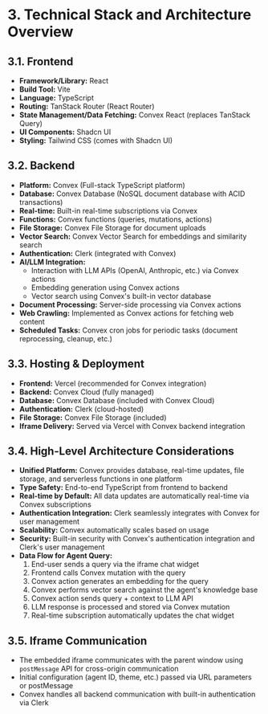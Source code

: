 # 3. Technical Stack and Architecture Overview

## 3.1. Frontend

*   **Framework/Library:** React
*   **Build Tool:** Vite
*   **Language:** TypeScript
*   **Routing:** TanStack Router (React Router)
*   **State Management/Data Fetching:** Convex React (replaces TanStack Query)
*   **UI Components:** Shadcn UI
*   **Styling:** Tailwind CSS (comes with Shadcn UI)

## 3.2. Backend

*   **Platform:** Convex (Full-stack TypeScript platform)
*   **Database:** Convex Database (NoSQL document database with ACID transactions)
*   **Real-time:** Built-in real-time subscriptions via Convex
*   **Functions:** Convex functions (queries, mutations, actions)
*   **File Storage:** Convex File Storage for document uploads
*   **Vector Search:** Convex Vector Search for embeddings and similarity search
*   **Authentication:** Clerk (integrated with Convex)
*   **AI/LLM Integration:**
    *   Interaction with LLM APIs (OpenAI, Anthropic, etc.) via Convex actions
    *   Embedding generation using Convex actions
    *   Vector search using Convex's built-in vector database
*   **Document Processing:** Server-side processing via Convex actions
*   **Web Crawling:** Implemented as Convex actions for fetching web content
*   **Scheduled Tasks:** Convex cron jobs for periodic tasks (document reprocessing, cleanup, etc.)

## 3.3. Hosting & Deployment

*   **Frontend:** Vercel (recommended for Convex integration)
*   **Backend:** Convex Cloud (fully managed)
*   **Database:** Convex Database (included with Convex Cloud)
*   **Authentication:** Clerk (cloud-hosted)
*   **File Storage:** Convex File Storage (included)
*   **Iframe Delivery:** Served via Vercel with Convex backend integration

## 3.4. High-Level Architecture Considerations

*   **Unified Platform:** Convex provides database, real-time updates, file storage, and serverless functions in one platform
*   **Type Safety:** End-to-end TypeScript from frontend to backend
*   **Real-time by Default:** All data updates are automatically real-time via Convex subscriptions
*   **Authentication Integration:** Clerk seamlessly integrates with Convex for user management
*   **Scalability:** Convex automatically scales based on usage
*   **Security:** Built-in security with Convex's authentication integration and Clerk's user management
*   **Data Flow for Agent Query:**
    1.  End-user sends a query via the iframe chat widget
    2.  Frontend calls Convex mutation with the query
    3.  Convex action generates an embedding for the query
    4.  Convex performs vector search against the agent's knowledge base
    5.  Convex action sends query + context to LLM API
    6.  LLM response is processed and stored via Convex mutation
    7.  Real-time subscription automatically updates the chat widget

## 3.5. Iframe Communication

*   The embedded iframe communicates with the parent window using `postMessage` API for cross-origin communication
*   Initial configuration (agent ID, theme, etc.) passed via URL parameters or postMessage
*   Convex handles all backend communication with built-in authentication via Clerk 
